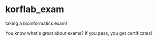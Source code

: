 # korflab_exam
taking a bioinformatics exam!

You know what's great about exams? If you pass, you get certificates!

